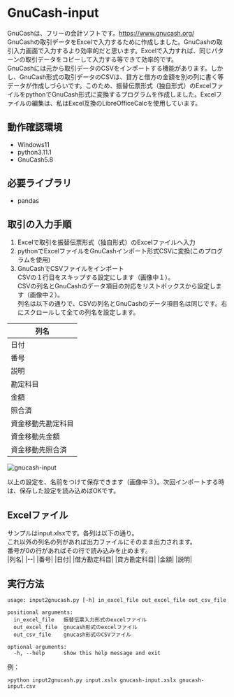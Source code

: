 # GnuCash-input
GnuCashは、フリーの会計ソフトです。https://www.gnucash.org/  
GnuCashの取引データをExcelで入力するために作成しました。GnuCashの取引入力画面で入力するより効率的だと思います。Excelで入力すれば、同じパターンの取引データをコピーして入力する等できて効率的です。  
GnuCashには元から取引データのCSVをインポートする機能があります。しかし、GnuCash形式の取引データのCSVは、貸方と借方の金額を別の列に書く等データが作成しづらいです。このため、振替伝票形式（独自形式）のExcelファイルをpythonでGnuCash形式に変換するプログラムを作成しました。Excelファイルの編集は、私はExcel互換のLibreOfficeCalcを使用しています。
## 動作確認環境
* Windows11
* python3.11.1
* GnuCash5.8
## 必要ライブラリ
* pandas
## 取引の入力手順 
1. Excelで取引を振替伝票形式（独自形式）のExcelファイルへ入力 
2. pythonでExcelファイルをGnuCashインポート形式CSVに変換(このプログラムを使用)
3. GnuCashでCSVファイルをインポート  
CSVの１行目をスキップする設定にします（画像中１）。  
CSVの列名とGnuCashのデータ項目の対応をリストボックスから設定します（画像中２）。  
列名は以下の通りで、CSVの列名とGnuCashのデータ項目名は同じです。右にスクロールして全ての列名を設定します。  

|列名|
|--|
|日付|
|番号|
|説明|
|勘定科目|
|金額|
|照合済|
|資金移動先勘定科目|
|資金移動先金額|
|資金移動先照合済|

![gnucash-input](https://i.imgur.com/SiYzWPD.png)

以上の設定を、名前をつけて保存できます（画像中３）。次回インポートする時は、保存した設定を読み込めばOKです。  

## Excelファイル
サンプルはinput.xlsxです。各列は以下の通り。  
これ以外の列名の列があれば出力ファイルにそのまま出力されます。  
番号が0の行があればその行で読み込みを止めます。  
|列名|
|--|
|番号|
|日付|
|借方勘定科目|
|貸方勘定科目|
|金額|
|説明|
## 実行方法
```
usage: input2gnucash.py [-h] in_excel_file out_excel_file out_csv_file

positional arguments:
  in_excel_file   振替伝票入力形式のexcelファイル
  out_excel_file  gnucash形式のexcelファイル
  out_csv_file    gnucash形式のCSVファイル

optional arguments:
  -h, --help      show this help message and exit
```
例：  
```
>python input2gnucash.py input.xslx gnucash-input.xslx gnucash-input.csv
```
